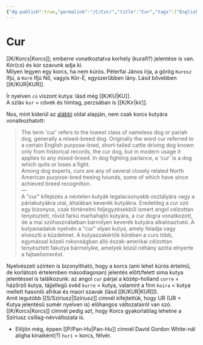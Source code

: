 ```yaml
---
{"dg-publish":true,"permalink":"/C/Cur/","title":"Cur","tags":["Englishtexttranslated"],"created":"2023-11-05T01:48","updated":"2024-02-02T02:20"}
---
```



# Cur

[[K/Korcs\|Korcs]]; emberre vonatkoztatva korhely (kurafi?) jelentése is van. Kór(cs) és kúr szavunk adja ki.  
Milyen legyen egy korcs, ha nem kúrós. Péterfai János írja, a görög `Kurosz` Ifjú, a `Koré` Ifjú Nő, vagyis Kör-É, egyszerűbben lány. Lásd bővebben [[K/KUR\|KUR]].  

Ír nyelven `cú` viszont kutya: lásd még [[K/KU\|KU]].  
A szláv `kur` = cövek és hímtag, perzsában is [[K/Kir\|kir]].  

Nos, mint kiderül az [alábbi](https://en.m.wikipedia.org/wiki/Cur) oldal alapján, nem csak korcs kutyára vonatkozhatott:  
> The term 'cur' refers to the lowest class of nameless dog or pariah dog, generally a mixed-breed dog. Originally the word cur referred to a certain English purpose-bred, short-tailed cattle driving dog known only from historical records, the cur dog, but in modern usage it applies to any mixed-breed. In dog fighting parlance, a 'cur' is a dog which quits or loses a fight.  
> Among dog experts, curs are any of several closely related North American purpose-bred treeing hounds, some of which have since achieved breed recognition.  
> —  
> A "cur" kifejezés a névtelen kutyák legalacsonyabb osztályára vagy a páriakutyákra utal, általában keverék kutyákra. Eredetileg a cur szó egy bizonyos, csak történelmi feljegyzésekből ismert angol célzottan tenyésztett, rövid farkú marhahajtó kutyára, a cur dogra vonatkozott, de a mai szóhasználatban bármilyen keverék kutyára alkalmazható. A kutyaviadalok nyelvén a "cur" olyan kutya, amely feladja vagy elveszíti a küzdelmet.
> A kutyaszakértők körében a curs több, egymással közeli rokonságban álló észak-amerikai célzottan tenyésztett fakutya bármelyike, amelyek közül néhány azóta elnyerte a fajtaelismerést.  

Nyelvészeti szinten is bizonyítható, hogy a korcs (ami lehet kúrós értelmű, de korlátozó értelemben másodlagosan) jelentés előtt/felett sima kutya jelentéssel is találkozunk: az angol `cur` párjai a közép-holland `corre` = házőrző kutya, tájjellegű svéd `kurre` = kutya, valamint a finn `koira` = kutya mellett hasonló afrikai és maori szavak (lásd [[K/KUR\|KUR]]).  
Amit legutóbb [[S/Szíriusz\|Szíriusz]] címnél kifejtettük, hogy UR (UR = Kutya jelentésű sumér nyelven is) előhangos változatairól van szó. [[K/Korcs\|Korcs]] címnél pedig azt, hogy Korcs gyakorlatilag lehetne a Szíriusz csillag-névváltozata is.  
- Előjön még, éppen [[P/Pan-Hu\|Pan-Hu]] címnél David Gordon White-nál aligha kínaiként(?) `huri` = korcs, félvér.  